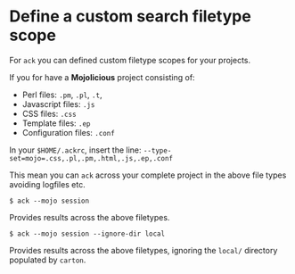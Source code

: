 # Define a custom search filetype scope

For `ack` you can defined custom filetype scopes for your projects.

If you for have a **Mojolicious** project consisting of:

- Perl files: `.pm`, `.pl`, `.t`,
- Javascript files: `.js`
- CSS files: `.css`
- Template files: `.ep`
- Configuration files: `.conf`

In your `$HOME/.ackrc`, insert the line: `--type-set=mojo=.css,.pl,.pm,.html,.js,.ep,.conf`

This mean you can `ack` across your complete project in the above file types avoiding logfiles etc.

`$ ack --mojo session`

Provides results across the above filetypes.

`$ ack --mojo session --ignore-dir local`

Provides results across the above filetypes, ignoring the `local/` directory populated by `carton`.
